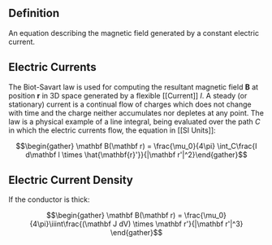 ## Definition
An equation describing the magnetic field generated by a constant electric current. 

## Electric Currents 
The Biot-Savart law is used for computing the resultant magnetic field $\mathbf B$ at position $\mathbf r$ in 3D space generated by a flexible [[Current]] $I$. A steady (or stationary) current is a continual flow of charges which does not change with time and the charge neither accumulates nor depletes at any point. The law is a physical example of a line integral, being evaluated over the path $C$ in which the electric currents flow, the equation in [[SI Units]]:

$$\begin{gather} \mathbf B(\mathbf r) = \frac{\mu_0}{4\pi} \int_C\frac{I d\mathbf l \times \hat{\mathbf{r}'}}{|\mathbf r'|^2}\end{gather}$$

## Electric Current Density 
If the conductor is thick:

$$\begin{gather} \mathbf B(\mathbf r) = \frac{\mu_0}{4\pi}\iiint\frac{(\mathbf J dV) \times \mathbf r'}{|\mathbf r'|^3} \end{gather}$$